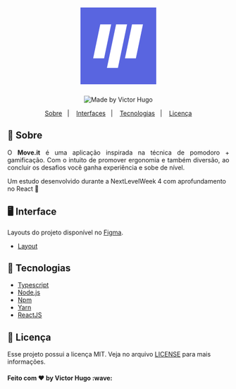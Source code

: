 <h1 align="center">
    <img alt="Move.it" src=".github/moveit.png"/>
</h1>

<p align="center">
  <img alt="Made by Victor Hugo" src="https://img.shields.io/badge/made%20by- VICTOR HUGO -%15C3D6?style=flat-square&color=15C3D6&labelColor=000"><br/>
</p>

<p align="center">
  <a href="#sobre">Sobre</a>&nbsp;&nbsp;&nbsp;|&nbsp;&nbsp;&nbsp;
  <a href="#interface">Interfaces</a>&nbsp;&nbsp;&nbsp;|&nbsp;&nbsp;&nbsp;
  <a href="#tecnologias">Tecnologias</a>&nbsp;&nbsp;&nbsp;|&nbsp;&nbsp;&nbsp;
  <a href="#licença">Licença</a>
</p>

## 🔖 Sobre

<p align="justify">
O <b>Move.it</b> é uma aplicação inspirada na técnica de pomodoro + gamificação. Com o intuito de promover ergonomia e também diversão, ao concluir os desafios você ganha experiência e sobe de nível.

Um estudo desenvolvido durante a NextLevelWeek 4 com aprofundamento no React 💜

</p>

## 🖥️ Interface

Layouts do projeto disponível no [Figma](http://figma.com/).

- [Layout](https://www.figma.com/file/g7UTyvCNMAGns43nLGFqlo/Move.it-1.0?node-id=160%3A2761)

## 🚀 Tecnologias

- [Typescript](https://www.typescriptlang.org/)
- [Node.js](https://nodejs.org/en/)
- [Npm](https://www.npmjs.com/)
- [Yarn](https://yarnpkg.com/)
- [ReactJS](https://reactjs.org/)

## 📝 Licença

Esse projeto possui a licença MIT. Veja no arquivo [LICENSE](LICENSE.md) para mais informações.

<h4>Feito com ♥ by Victor Hugo :wave:</h4>
